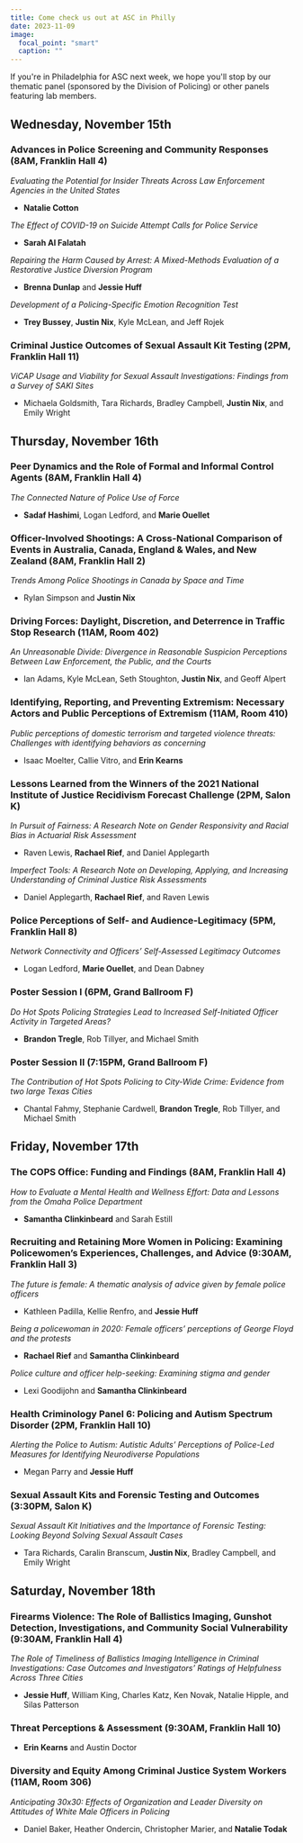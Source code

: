 ```yaml
---
title: Come check us out at ASC in Philly
date: 2023-11-09
image:
  focal_point: "smart"
  caption: ""
---
```


If you're in Philadelphia for ASC next week, we hope you'll stop by our thematic panel (sponsored by the Division of Policing) or other panels featuring lab members.

<!--more-->

## Wednesday, November 15th

### Advances in Police Screening and Community Responses (8AM, Franklin Hall 4)

*Evaluating the Potential for Insider Threats Across Law Enforcement Agencies in the United States*

* **Natalie Cotton**

*The Effect of COVID-19 on Suicide Attempt Calls for Police Service*

* **Sarah Al Falatah**

*Repairing the Harm Caused by Arrest: A Mixed-Methods Evaluation of a Restorative Justice Diversion Program*

* **Brenna Dunlap** and **Jessie Huff**

*Development of a Policing-Specific Emotion Recognition Test*

* **Trey Bussey**, **Justin Nix**, Kyle McLean, and Jeff Rojek

### Criminal Justice Outcomes of Sexual Assault Kit Testing (2PM, Franklin Hall 11)

*ViCAP Usage and Viability for Sexual Assault Investigations: Findings from a Survey of SAKI Sites*

* Michaela Goldsmith, Tara Richards, Bradley Campbell, **Justin Nix**, and Emily Wright

## Thursday, November 16th

### Peer Dynamics and the Role of Formal and Informal Control Agents (8AM, Franklin Hall 4)

*The Connected Nature of Police Use of Force*

* **Sadaf Hashimi**, Logan Ledford, and **Marie Ouellet**

### Officer-Involved Shootings: A Cross-National Comparison of Events in Australia, Canada, England & Wales, and New Zealand (8AM, Franklin Hall 2)

*Trends Among Police Shootings in Canada by Space and Time*

* Rylan Simpson and **Justin Nix**

### Driving Forces: Daylight, Discretion, and Deterrence in Traffic Stop Research (11AM, Room 402)

*An Unreasonable Divide: Divergence in Reasonable Suspicion Perceptions Between Law Enforcement, the Public, and the Courts*

* Ian Adams, Kyle McLean, Seth Stoughton, **Justin Nix**, and Geoff Alpert

### Identifying, Reporting, and Preventing Extremism: Necessary Actors and Public Perceptions of Extremism (11AM, Room 410)

*Public perceptions of domestic terrorism and targeted violence threats: Challenges with identifying behaviors as concerning*

* Isaac Moelter, Callie Vitro, and **Erin Kearns**

### Lessons Learned from the Winners of the 2021 National Institute of Justice Recidivism Forecast Challenge (2PM, Salon K)

*In Pursuit of Fairness: A Research Note on Gender Responsivity and Racial Bias in Actuarial Risk Assessment*

* Raven Lewis, **Rachael Rief**, and Daniel Applegarth

*Imperfect Tools: A Research Note on Developing, Applying, and Increasing Understanding of Criminal Justice Risk Assessments*

* Daniel Applegarth, **Rachael Rief**, and Raven Lewis

### Police Perceptions of Self- and Audience-Legitimacy (5PM, Franklin Hall 8)

*Network Connectivity and Officers’ Self-Assessed Legitimacy Outcomes*

* Logan Ledford, **Marie Ouellet**, and Dean Dabney

### Poster Session I (6PM, Grand Ballroom F)

*Do Hot Spots Policing Strategies Lead to Increased Self-Initiated Officer Activity in Targeted Areas?*

* **Brandon Tregle**, Rob Tillyer, and Michael Smith

### Poster Session II (7:15PM, Grand Ballroom F)

*The Contribution of Hot Spots Policing to City-Wide Crime: Evidence from two large Texas Cities*

* Chantal Fahmy, Stephanie Cardwell, **Brandon Tregle**, Rob Tillyer, and Michael Smith

## Friday, November 17th

### The COPS Office: Funding and Findings (8AM, Franklin Hall 4)

*How to Evaluate a Mental Health and Wellness Effort: Data and Lessons from the Omaha Police Department*

* **Samantha Clinkinbeard** and Sarah Estill

### Recruiting and Retaining More Women in Policing: Examining Policewomen’s Experiences, Challenges, and Advice (9:30AM, Franklin Hall 3)

*The future is female: A thematic analysis of advice given by female police officers*

* Kathleen Padilla, Kellie Renfro, and **Jessie Huff**

*Being a policewoman in 2020: Female officers’ perceptions of George Floyd and the protests*

* **Rachael Rief** and **Samantha Clinkinbeard**

*Police culture and officer help-seeking: Examining stigma and gender*

* Lexi Goodijohn and **Samantha Clinkinbeard**

### Health Criminology Panel 6: Policing and Autism Spectrum Disorder (2PM, Franklin Hall 10)

*Alerting the Police to Autism: Autistic Adults’ Perceptions of Police-Led Measures for Identifying Neurodiverse Populations*

* Megan Parry and **Jessie Huff**

### Sexual Assault Kits and Forensic Testing and Outcomes (3:30PM, Salon K)

*Sexual Assault Kit Initiatives and the Importance of Forensic Testing: Looking Beyond Solving Sexual Assault Cases*

* Tara Richards, Caralin Branscum, **Justin Nix**, Bradley Campbell, and Emily Wright

## Saturday, November 18th

### Firearms Violence: The Role of Ballistics Imaging, Gunshot Detection, Investigations, and Community Social Vulnerability (9:30AM, Franklin Hall 4)

*The Role of Timeliness of Ballistics Imaging Intelligence in Criminal Investigations: Case Outcomes and Investigators’ Ratings of Helpfulness Across Three Cities*

* **Jessie Huff**, William King, Charles Katz, Ken Novak, Natalie Hipple, and Silas Patterson

### Threat Perceptions & Assessment (9:30AM, Franklin Hall 10)

* **Erin Kearns** and Austin Doctor

### Diversity and Equity Among Criminal Justice System Workers (11AM, Room 306)

*Anticipating 30x30: Effects of Organization and Leader Diversity on Attitudes of White Male Officers in Policing*

* Daniel Baker, Heather Ondercin, Christopher Marier, and **Natalie Todak**